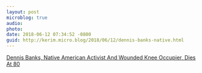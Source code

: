 ```yaml
---
layout: post
microblog: true
audio: 
photo: 
date: 2018-06-12 07:34:52 -0800
guid: http://kerim.micro.blog/2018/06/12/dennis-banks-native.html
---
```

[Dennis Banks, Native American Activist And Wounded Knee Occupier, Dies At 80](http://dailynativenews.site/2018/03/dennis-banks-native-american-activist-and-wounded-knee-occupier-dies-at-80)
